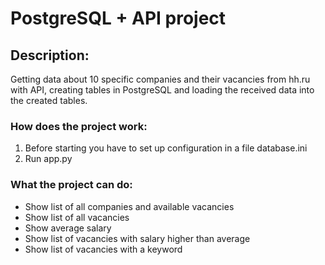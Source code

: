 # PostgreSQL + API project

## Description:
Getting data about 10 specific companies and their vacancies from hh.ru with API, creating tables in PostgreSQL and loading the received data into the created tables.


### How does the project work:
1. Before starting you have to set up configuration in a file database.ini
2. Run app.py 


### What the project can do:
* Show list of all companies and available vacancies
* Show list of all vacancies
* Show average salary
* Show list of vacancies with salary higher than average
* Show list of vacancies with a keyword